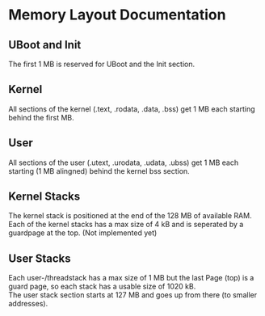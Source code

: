 # Memory Layout Documentation

## UBoot and Init
The first 1 MB is reserved for UBoot and the Init section.

## Kernel
All sections of the kernel (.text, .rodata, .data, .bss) get 1 MB each starting behind the first MB.

## User
All sections of the user (.utext, .urodata, .udata, .ubss) get 1 MB each starting (1 MB alingned) behind the kernel bss section.

## Kernel Stacks
The kernel stack is positioned at the end of the 128 MB of available RAM. <br>
Each of the kernel stacks has a max size of 4 kB and is seperated by a guardpage at the top. (Not implemented yet)

## User Stacks
Each user-/threadstack has a max size of 1 MB but the last Page (top) is a guard page, so each stack has a usable size of 1020 kB. <br>
The user stack section starts at 127 MB and goes up from there (to smaller addresses).


